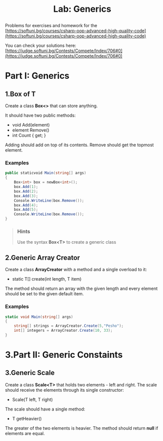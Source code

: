 # <p align="center"> Lab:  Generics </p>

Problems for exercises and homework for the [https://softuni.bg/courses/csharp-oop-advanced-high-quality-code](https://softuni.bg/courses/csharp-oop-advanced-high-quality-code)

You can check your solutions here: [https://judge.softuni.bg/Contests/Compete/Index/706#0](https://judge.softuni.bg/Contests/Compete/Index/706#0)

# Part I: Generics

## 1.Box of T

Create a class **Box&lt;&gt;** that can store anything.

It should have two public methods:

- void Add(element)
- element Remove()
- int Count { get; }

Adding should add on top of its contents. Remove should get the topmost element.

### Examples

```csharp
public staticvoid Main(string[] args)
{
	Box<int> box = newBox<int>();    
	box.Add(1);    
	box.Add(2);    
	box.Add(3);    
	Console.WriteLine(box.Remove());
	box.Add(4);    
	box.Add(5);    
	Console.WriteLine(box.Remove());
} 
```

> ### Hints
> Use the syntax **Box&lt;T&gt;** to create a generic class

## 2.Generic Array Creator

Create a class **ArrayCreator** with a method and a single overload to it:

- static T[] create(int length, T item)

The method should return an array with the given length and every element should be set to the given default item.

### Examples

```csharp
static void Main(string[] args)
{
	string[] strings = ArrayCreator.Create(5,"Pesho");   
	int[] integers = ArrayCreator.Create(10, 33);
} 
```

# 3.Part II: Generic Constaints

## 3.Generic Scale

Create a class **Scale&lt;T&gt;** that holds two elements - left and right. The scale should receive the elements through its single constructor:

- Scale(T left, T right)

The scale should have a single method:

- T getHeavier()

The greater of the two elements is heavier. The method should return **null** if elements are equal.